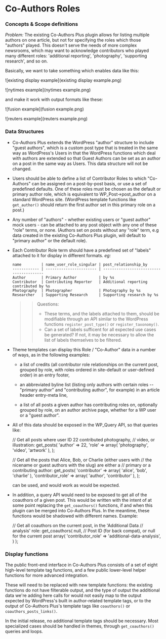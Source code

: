 # Co-Authors Roles 
### Concepts & Scope definitions

*Problem:* The existing Co-Authors Plus plugin allows for listing multiple
authors on one article, but not for specifying the roles which those
"authors" played. This doesn't serve the needs of more complex newsrooms,
which may want to acknowledge contributors who played many different
roles: 'additional reporting', 'photography', 'supporting research', and
so on. 

Basically, we want to take something which enables data like this:

![existing display example](existing display example.png)

![nytimes example](nytimes example.png)

and make it work with output formats like these:

![fusion example](fusion example.png)

![reuters example](reuters example.png)


### Data Structures

- Co-Authors Plus extends the WordPress "author" structure to include
  "guest authors", which is a custom post type that is treated in the same
  way as WordPress's Users in that the WordPress functions which deal with
  authors are extended so that Guest Authors can be set as an author on
  a post in the same way as Users. This data structure will not be
  changed.

- Users should be able to define a list of Contributor Roles to which
  "Co-Authors" can be assigned on a post-by-post basis, or use a set of
  predefined defaults. One of these roles must be chosen as the default or
  primary author role, which is equivalent to WP_Post->post_author on
  a standard WordPress site.  (WordPress template functions like
  `get_author()` should return the first author set in this primary role
  on a post.)

- Any number of "authors" - whether existing users or "guest author" mock
  users - can be attached to any post object with any one of these "role"
  terms, or none. (Authors set on posts without any "role" term, e.g data
  created in the existing Co-Authors Plus plugin, will default to "primary
  author" or the default role).

- Each Contributor Role term should have a predefined set of "labels" attached to
  it for display in different formats. _eg:_ 
      
      name         | name_user_role_singular | post_relationship_by
      ------------ | ----------------------- | ----------------------------------------
      Author       | Primary Author          | by %s
      Contributor  | Contributing Reporter   | Additional reporting contributed by %s
      Photography  | Photographer            | Photography by %s
      Researcher   | Supporting Research     | Supporting research by %s

  >> Questions: 
  >>
  >> - These terms, and the labels attached to them, should be modifiable
  >>   through an API similar to the WordPress functions
  >>   `register_post_type()` or `register_taxonomy()`.
  >> - Can a set of labels sufficent for all expected use cases be
  >>   generated? If not, it may be necessary to allow the list of labels
  >>   themselves to be filtered. 

- Theme templates can display this Role / "Co-Author" data in a number of
  ways, as in the following examples:
  
  * a list of credits (all contributor role relationships on the current
    post, grouped by role, with roles ordered in site-default or
    user-defined order) in an entry footer,

  * an abbreviated byline list (listing only authors with certain roles --
    "primary author" and "contributing author", for example) in an article
    header entry-meta line,
    
  * a list of all posts a given author has contributing roles on, optionally
    grouped by role, on an author archive page, whether for a WP user
    or a "guest author".
  
- All of this data should be exposed in the WP_Query API, so that queries
  like:

    // Get all posts where user ID 22 contributed photography,
    // video, or illustration:
    get_posts(
        'author' => 22,
        'role' => array( 'photography', 'video', 'artwork' ),
    );

    // Get all the posts that Alice, Bob, or Charlie (either users with
    // the nicename or guest authors with the slug) are either a
    // primary or a contributing author:
    get_posts(
        'contributor' => array( 'alice', 'bob', 'charlie' ),
        'contributor_role' => array( 'author', 'contributor' ),
    );

  can be used, and would work as would be expected.

- In addition, a query API would need to be exposed to get all of the
  coauthors of a given post. This would be written with the intent of at
  some point replacing the `get_coauthors()` functions, if and when this
  plugin can be merged into Co-Authors Plus. In the meantime, these
  functions would be shadowed with different names. Example:

    // Get all coauthors on the current post, in the 'Additional Data
    // analysis' role:
    get_coauthors(
        null, // Post ID (for back compat), or null for the current post
        array(
            'contributor_role' => 'additional-data-analysis',
        )
    );


### Display functions

The public front-end interface in Co-Authors Plus consists of a set of eight
high-level template tag functions, and a few public lower-level helper
functions for more advanced integration. 

These will need to be replaced with new template functions: the existing
functions do not have filterable output, and the type of output the
additional data we're adding here calls for would not easily map to the
output expected by WordPress's built in author-related template tags, or
to the output of Co-Authors Plus's template tags like `coauthors()` or
`coauthors_posts_links()`.

In the initial release, no additional template tags should be necessary.
Most specialized cases should be handled in themes, through
`get_coauthors()` queries and loops.



